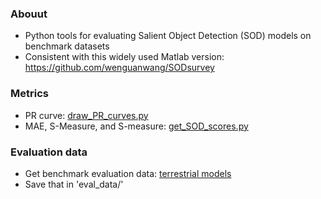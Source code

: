 
### Abouut
- Python tools for evaluating Salient Object Detection (SOD) models on benchmark datasets
- Consistent with this widely used Matlab version: https://github.com/wenguanwang/SODsurvey

### Metrics
- PR curve: [draw_PR_curves.py](draw_PR_curves.py)
- MAE, S-Measure, and S-measure: [get_SOD_scores.py](get_SOD_scores.py)


### Evaluation data
- Get benchmark evaluation data: [terrestrial models](https://github.com/wenguanwang/SODsurvey)
- Save that in 'eval_data/'




